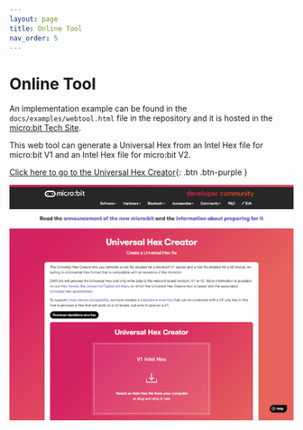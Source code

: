```yaml
---
layout: page
title: Online Tool
nav_order: 5
---
```


# Online Tool

An implementation example can be found in the `docs/examples/webtool.html` file
in the repository and it is hosted in the
[micro:bit Tech Site](ttps://tech.microbit.org).

This web tool can generate a Universal Hex from an Intel Hex file for micro:bit
V1 and an Intel Hex file for micro:bit V2.

[Click here to go to the Universal Hex Creator](https://tech.microbit.org/software/universal-hex-creator/){: .btn .btn-purple }

![Online Tool screenshot](img/web-tool-screenshot.png)
